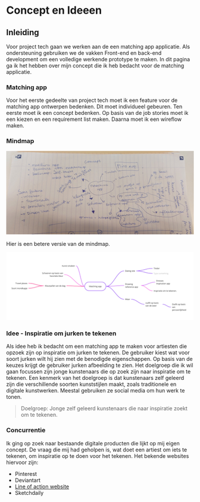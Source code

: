 # Concept en Ideeen

## Inleiding 
Voor project tech gaan we werken aan de een matching app applicatie. Als ondersteuning gebruiken we de vakken Front-end en back-end development om een volledige werkende prototype te maken. In dit pagina ga ik het hebben over mijn concept die ik heb bedacht voor de matching applicatie. 

### Matching app
Voor het eerste gedeelte van project tech moet ik een feature voor de matching app ontwerpen bedenken.  Dit moet individueel gebeuren.  Ten eerste moet ik een concept bedenken. Op basis van de job stories moet ik een kiezen en een requirement list maken. Daarna moet ik een wireflow maken. 

### Mindmap
![Mindmap schets](https://github.com/K3A101/Tech-matching-app/blob/main/images/mindmap.jpg)

Hier is een betere versie van de mindmap.

![Mindmap-Digitale-Versie](https://github.com/K3A101/Tech-matching-app/raw/main/images/hifi-mindmap.jpg)


### Idee - Inspiratie om jurken te tekenen
Als idee heb ik bedacht om een matching app te maken voor artiesten die opzoek zijn op inspiratie om jurken te tekenen. De gebruiker kiest wat voor soort jurken wilt hij zien met de benodigde eigenschappen. Op basis van de keuzes krijgt de gebruiker jurken afbeelding te zien. Het doelgroep die ik wil gaan focussen zijn jonge kunstenaars die op zoek zijn  naar inspiratie om te tekenen. Een kenmerk van het doelgroep is dat kunstenaars zelf geleerd zijn die verschillende soorten kunststijlen maakt, zoals traditionele en digitale kunstwerken. Meestal gebruiken ze social media om hun werk te tonen.

> Doelgroep: Jonge zelf geleerd kunstenaars die naar inspiratie zoekt om te tekenen.

### Concurrentie
Ik ging op zoek naar bestaande digitale producten die lijkt op mij eigen concept. De vraag die mij had geholpen is, wat doet een artiest om iets te tekenen, om inspiratie op te doen voor het tekenen. Het bekende websites hiervoor zijn:
- Pinterest
- Deviantart
- [Line of action website](https://line-of-action.com/learn-to-draw)
- Sketchdaily

 


